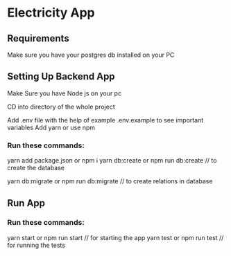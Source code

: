 # Electricity App



## Requirements

Make sure you have your postgres db installed on your PC

## Setting Up Backend App

Make Sure you have Node js on your pc

CD into directory of the whole project

Add .env file with the help of example .env.example to see important variables
Add yarn or use npm

### Run these commands:

yarn add package.json or npm i
yarn db:create or npm run db:create  // to create the database

yarn db:migrate or npm run db:migrate // to create relations in database

## Run App

### Run these commands:

yarn start or npm run start // for starting the app
yarn test or npm run test // for running the tests


